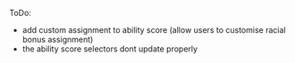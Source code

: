 ToDo:
- add custom assignment to ability score (allow users to customise racial bonus assignment)
- the ability score selectors dont update properly